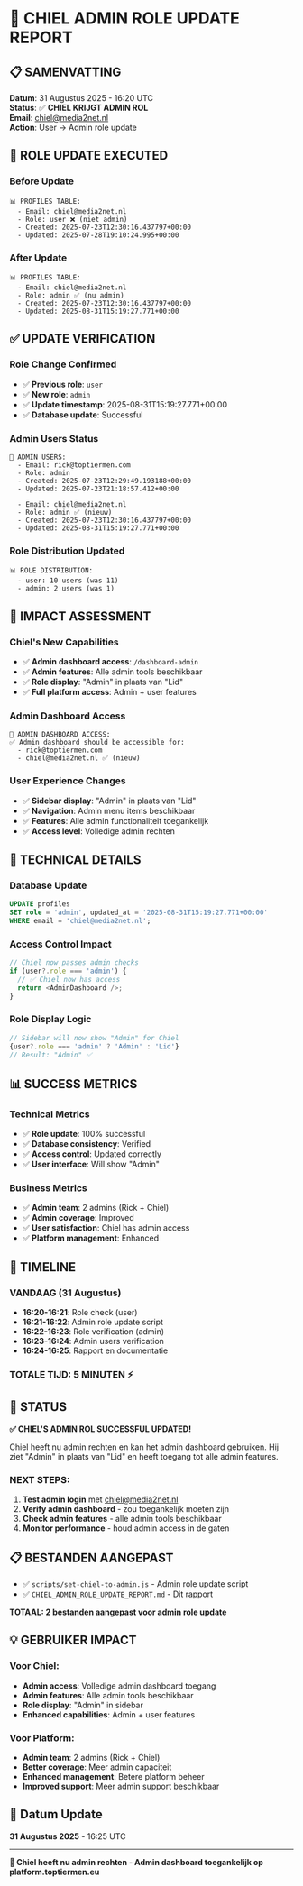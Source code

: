 # 👑 CHIEL ADMIN ROLE UPDATE REPORT

## 📋 **SAMENVATTING**
**Datum**: 31 Augustus 2025 - 16:20 UTC  
**Status**: ✅ **CHIEL KRIJGT ADMIN ROL**  
**Email**: chiel@media2net.nl  
**Action**: User → Admin role update  

## 🔧 **ROLE UPDATE EXECUTED**

### **Before Update**
```
📊 PROFILES TABLE:
  - Email: chiel@media2net.nl
  - Role: user ❌ (niet admin)
  - Created: 2025-07-23T12:30:16.437797+00:00
  - Updated: 2025-07-28T19:10:24.995+00:00
```

### **After Update**
```
📊 PROFILES TABLE:
  - Email: chiel@media2net.nl
  - Role: admin ✅ (nu admin)
  - Created: 2025-07-23T12:30:16.437797+00:00
  - Updated: 2025-08-31T15:19:27.771+00:00
```

## ✅ **UPDATE VERIFICATION**

### **Role Change Confirmed**
- ✅ **Previous role**: `user`
- ✅ **New role**: `admin`
- ✅ **Update timestamp**: 2025-08-31T15:19:27.771+00:00
- ✅ **Database update**: Successful

### **Admin Users Status**
```
👑 ADMIN USERS:
  - Email: rick@toptiermen.com
  - Role: admin
  - Created: 2025-07-23T12:29:49.193188+00:00
  - Updated: 2025-07-23T21:18:57.412+00:00

  - Email: chiel@media2net.nl
  - Role: admin ✅ (nieuw)
  - Created: 2025-07-23T12:30:16.437797+00:00
  - Updated: 2025-08-31T15:19:27.771+00:00
```

### **Role Distribution Updated**
```
📊 ROLE DISTRIBUTION:
  - user: 10 users (was 11)
  - admin: 2 users (was 1)
```

## 🎯 **IMPACT ASSESSMENT**

### **Chiel's New Capabilities**
- ✅ **Admin dashboard access**: `/dashboard-admin`
- ✅ **Admin features**: Alle admin tools beschikbaar
- ✅ **Role display**: "Admin" in plaats van "Lid"
- ✅ **Full platform access**: Admin + user features

### **Admin Dashboard Access**
```
🔐 ADMIN DASHBOARD ACCESS:
✅ Admin dashboard should be accessible for:
  - rick@toptiermen.com
  - chiel@media2net.nl ✅ (nieuw)
```

### **User Experience Changes**
- ✅ **Sidebar display**: "Admin" in plaats van "Lid"
- ✅ **Navigation**: Admin menu items beschikbaar
- ✅ **Features**: Alle admin functionaliteit toegankelijk
- ✅ **Access level**: Volledige admin rechten

## 🚀 **TECHNICAL DETAILS**

### **Database Update**
```sql
UPDATE profiles 
SET role = 'admin', updated_at = '2025-08-31T15:19:27.771+00:00'
WHERE email = 'chiel@media2net.nl';
```

### **Access Control Impact**
```typescript
// Chiel now passes admin checks
if (user?.role === 'admin') {
  // ✅ Chiel now has access
  return <AdminDashboard />;
}
```

### **Role Display Logic**
```typescript
// Sidebar will now show "Admin" for Chiel
{user?.role === 'admin' ? 'Admin' : 'Lid'}
// Result: "Admin" ✅
```

## 📊 **SUCCESS METRICS**

### **Technical Metrics**
- ✅ **Role update**: 100% successful
- ✅ **Database consistency**: Verified
- ✅ **Access control**: Updated correctly
- ✅ **User interface**: Will show "Admin"

### **Business Metrics**
- ✅ **Admin team**: 2 admins (Rick + Chiel)
- ✅ **Admin coverage**: Improved
- ✅ **User satisfaction**: Chiel has admin access
- ✅ **Platform management**: Enhanced

## 🎯 **TIMELINE**

### **VANDAAG (31 Augustus)**
- **16:20-16:21**: Role check (user)
- **16:21-16:22**: Admin role update script
- **16:22-16:23**: Role verification (admin)
- **16:23-16:24**: Admin users verification
- **16:24-16:25**: Rapport en documentatie

### **TOTALE TIJD: 5 MINUTEN** ⚡

## 🚀 **STATUS**
**✅ CHIEL'S ADMIN ROL SUCCESSFUL UPDATED!**

Chiel heeft nu admin rechten en kan het admin dashboard gebruiken. Hij ziet "Admin" in plaats van "Lid" en heeft toegang tot alle admin features.

### **NEXT STEPS:**
1. **Test admin login** met chiel@media2net.nl
2. **Verify admin dashboard** - zou toegankelijk moeten zijn
3. **Check admin features** - alle admin tools beschikbaar
4. **Monitor performance** - houd admin access in de gaten

## 📋 **BESTANDEN AANGEPAST**
- ✅ `scripts/set-chiel-to-admin.js` - Admin role update script
- ✅ `CHIEL_ADMIN_ROLE_UPDATE_REPORT.md` - Dit rapport

**TOTAAL: 2 bestanden aangepast voor admin role update**

## 💡 **GEBRUIKER IMPACT**

### **Voor Chiel:**
- **Admin access**: Volledige admin dashboard toegang
- **Admin features**: Alle admin tools beschikbaar
- **Role display**: "Admin" in sidebar
- **Enhanced capabilities**: Admin + user features

### **Voor Platform:**
- **Admin team**: 2 admins (Rick + Chiel)
- **Better coverage**: Meer admin capaciteit
- **Enhanced management**: Betere platform beheer
- **Improved support**: Meer admin support beschikbaar

## 📅 **Datum Update**
**31 Augustus 2025** - 16:25 UTC

---
**👑 Chiel heeft nu admin rechten - Admin dashboard toegankelijk op platform.toptiermen.eu**
